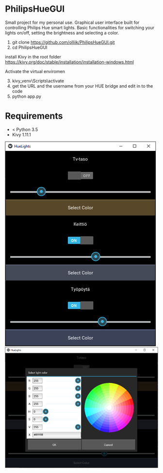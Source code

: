 # PhilipsHueGUI

Small project for my personal use. Graphical user interface built for controlling Philips Hue smart lights.
Basic functionalities for switching your lights on/off, setting the brightness and selecting a color.

1. git clone https://github.com/olliik/PhilipsHueGUI.git
2. cd PhilipsHueGUI

  install Kivy in the root folder https://kivy.org/doc/stable/installation/installation-windows.html
  
  Activate the virtual enviromen
  
3. kivy_venv\Scripts\activate
4. get the URL and the username from your HUE bridge and edit in to the code 
5. python app.py

# Requirements
- < Python 3.5
- Kivy 1.11.1

![GUI](/images/GUI1.PNG) ![GUI](/images/GUI2.PNG) 

